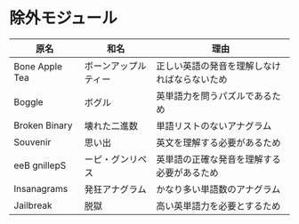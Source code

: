 # 除外モジュール

| 原名 | 和名 | 理由 |
|---|---|---|
|Bone Apple Tea|ボーンアップルティー|正しい英語の発音を理解しなければならないため|
|Boggle|ボグル|英単語力を問うパズルであるため|
|Broken Binary|壊れた二進数|単語リストのないアナグラム|
|Souvenir|思い出|英文を理解する必要があるため|
|eeB gnillepS|ーピ・グンリペス|英単語の正確な発音を理解する必要があるため|
|Insanagrams|発狂アナグラム|かなり多い単語数のアナグラム|
|Jailbreak|脱獄|高い英単語力を必要とするため|
